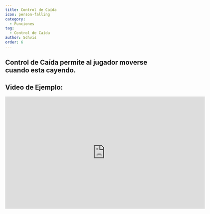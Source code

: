 ```yaml
---
title: Control de Caída
icon: person-falling
category:
  - Funciones
tag:
  - Control de Caída
author: Schvis
order: 6
---
```


## Control de Caída permite al jugador moverse cuando esta cayendo.

## Video de Ejemplo:

<div class="iframe-container"><iframe width="640" height="360" src="https://www.youtube.com/embed/BHiabtwSSNc?list=PL5eI1Tb64p56g27qfYk7VuFTz4FK6YrKa" title="Korepi - Fall Control" frameborder="0" allow="accelerometer; autoplay; clipboard-write; encrypted-media; gyroscope; picture-in-picture; web-share" allowfullscreen></iframe></div>

